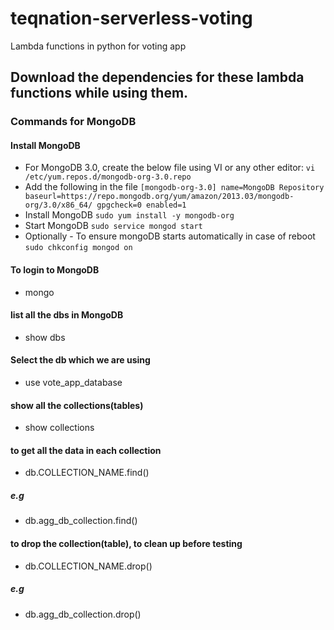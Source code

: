# teqnation-serverless-voting
Lambda functions in python for voting app


## Download the dependencies for these lambda functions while using them.


### Commands for MongoDB

#### Install MongoDB
- For MongoDB 3.0, create the below file using VI or any other editor:
`
vi /etc/yum.repos.d/mongodb-org-3.0.repo
`
- Add the following in the file
 `
  [mongodb-org-3.0]
  name=MongoDB Repository
  baseurl=https://repo.mongodb.org/yum/amazon/2013.03/mongodb-org/3.0/x86_64/
  gpgcheck=0
  enabled=1
`
- Install MongoDB
`
sudo yum install -y mongodb-org
`
- Start MongoDB
`
sudo service mongod start
`
- Optionally - To ensure mongoDB starts automatically in case of reboot
`
sudo chkconfig mongod on
`

#### To login to MongoDB
- mongo 

#### list all the dbs in MongoDB
- show dbs

#### Select the db which we are using
- use vote_app_database

#### show all the collections(tables)
- show collections
#### to get all the data in each collection
- db.COLLECTION_NAME.find()
##### e.g
- db.agg_db_collection.find()

#### to drop the collection(table), to clean up before testing
- db.COLLECTION_NAME.drop()
##### e.g
- db.agg_db_collection.drop()
